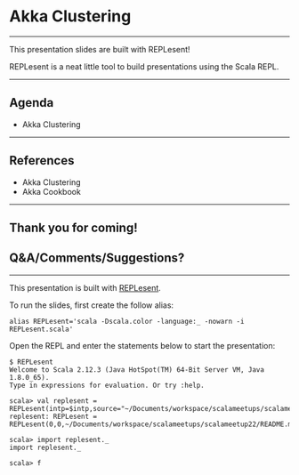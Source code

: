 # Akka Clustering

---

This presentation slides are built with REPLesent!

REPLesent is a neat little tool to build presentations
using the Scala REPL.

---

## Agenda

- Akka Clustering

---

## References

- Akka Clustering
- Akka Cookbook

---

## Thank you for coming!

## Q&A/Comments/Suggestions?

---

This presentation is built with [REPLesent](https://github.com/marconilanna/REPLesent).

To run the slides, first create the follow alias:

```
alias REPLesent='scala -Dscala.color -language:_ -nowarn -i REPLesent.scala'
```

Open the REPL and enter the statements below to start the presentation:

```
$ REPLesent
Welcome to Scala 2.12.3 (Java HotSpot(TM) 64-Bit Server VM, Java 1.8.0_65).
Type in expressions for evaluation. Or try :help.

scala> val replesent = REPLesent(intp=$intp,source="~/Documents/workspace/scalameetups/scalameetup22/README.md")
replesent: REPLesent = REPLesent(0,0,~/Documents/workspace/scalameetups/scalameetup22/README.md,true,true,scala.tools.nsc.interpreter.ILoop$ILoopInterpreter@3b80bb63)

scala> import replesent._
import replesent._

scala> f
```